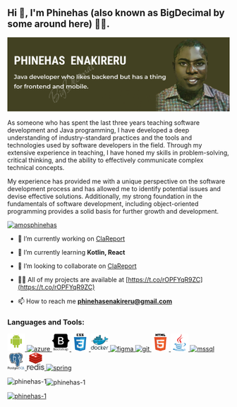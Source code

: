 <h2>Hi 👋, I'm Phinehas (also known as BigDecimal by some around here) 👨‍💻.</h2>

![alt text](https://github.com/Phinehas-1/Phinehas-1/blob/blob/socials%20header%20%232.png)

<p>As someone who has spent the last three years teaching software development and Java programming, I have developed a deep understanding of industry-standard practices and the tools and technologies used by software developers in the field. Through my extensive experience in teaching, I have honed my skills in problem-solving, critical thinking, and the ability to effectively communicate complex technical concepts.</p>

<p>My experience has provided me with a unique perspective on the software development process and has allowed me to identify potential issues and devise effective solutions. Additionally, my strong foundation in the fundamentals of software development, including object-oriented programming provides a solid basis for further growth and development.</p>


<p align="left"> <a href="https://twitter.com/amosphinehas" target="blank"><img src="https://img.shields.io/twitter/follow/amosphinehas?logo=twitter&style=for-the-badge" alt="amosphinehas" /></a> </p>

- 🔭 I’m currently working on [ClaReport](https://t.co/rOPFYqR9ZC)

- 🌱 I’m currently learning **Kotlin, React**

- 👯 I’m looking to collaborate on [ClaReport](https://t.co/rOPFYqR9ZC)

- 👨‍💻 All of my projects are available at [https://t.co/rOPFYqR9ZC](https://t.co/rOPFYqR9ZC)

- 📫 How to reach me **phinehasenakireru@gmail.com**


<h3 align="left">Languages and Tools:</h3>
<p align="left"> <a href="https://developer.android.com" target="_blank" rel="noreferrer"> <img src="https://raw.githubusercontent.com/devicons/devicon/master/icons/android/android-original-wordmark.svg" alt="android" width="40" height="40"/> </a> <a href="https://azure.microsoft.com/en-in/" target="_blank" rel="noreferrer"> <img src="https://www.vectorlogo.zone/logos/microsoft_azure/microsoft_azure-icon.svg" alt="azure" width="40" height="40"/> </a> <a href="https://getbootstrap.com" target="_blank" rel="noreferrer"> <img src="https://raw.githubusercontent.com/devicons/devicon/master/icons/bootstrap/bootstrap-plain-wordmark.svg" alt="bootstrap" width="40" height="40"/> </a> <a href="https://www.w3schools.com/css/" target="_blank" rel="noreferrer"> <img src="https://raw.githubusercontent.com/devicons/devicon/master/icons/css3/css3-original-wordmark.svg" alt="css3" width="40" height="40"/> </a> <a href="https://www.docker.com/" target="_blank" rel="noreferrer"> <img src="https://raw.githubusercontent.com/devicons/devicon/master/icons/docker/docker-original-wordmark.svg" alt="docker" width="40" height="40"/> </a> <a href="https://www.figma.com/" target="_blank" rel="noreferrer"> <img src="https://www.vectorlogo.zone/logos/figma/figma-icon.svg" alt="figma" width="40" height="40"/> </a> <a href="https://git-scm.com/" target="_blank" rel="noreferrer"> <img src="https://www.vectorlogo.zone/logos/git-scm/git-scm-icon.svg" alt="git" width="40" height="40"/> </a> <a href="https://www.w3.org/html/" target="_blank" rel="noreferrer"> <img src="https://raw.githubusercontent.com/devicons/devicon/master/icons/html5/html5-original-wordmark.svg" alt="html5" width="40" height="40"/> </a> <a href="https://www.java.com" target="_blank" rel="noreferrer"> <img src="https://raw.githubusercontent.com/devicons/devicon/master/icons/java/java-original.svg" alt="java" width="40" height="40"/> </a> <a href="https://www.microsoft.com/en-us/sql-server" target="_blank" rel="noreferrer"> <img src="https://www.svgrepo.com/show/303229/microsoft-sql-server-logo.svg" alt="mssql" width="40" height="40"/> </a> <a href="https://www.postgresql.org" target="_blank" rel="noreferrer"> <img src="https://raw.githubusercontent.com/devicons/devicon/master/icons/postgresql/postgresql-original-wordmark.svg" alt="postgresql" width="40" height="40"/> </a> <a href="https://redis.io" target="_blank" rel="noreferrer"> <img src="https://raw.githubusercontent.com/devicons/devicon/master/icons/redis/redis-original-wordmark.svg" alt="redis" width="40" height="40"/> </a> <a href="https://spring.io/" target="_blank" rel="noreferrer"> <img src="https://www.vectorlogo.zone/logos/springio/springio-icon.svg" alt="spring" width="40" height="40"/> </a> </p>


<p><img align="left" src="https://github-readme-stats.vercel.app/api/top-langs?username=phinehas-1&show_icons=true&locale=en&layout=compact" alt="phinehas-1" /></p>

<p><img align="center" src="https://github-readme-streak-stats.herokuapp.com/?user=phinehas-1&" alt="phinehas-1" /></p>

<p align="left"> <a href="https://github.com/ryo-ma/github-profile-trophy"><img src="https://github-profile-trophy.vercel.app/?username=phinehas-1" alt="phinehas-1" /></a> </p>


